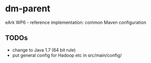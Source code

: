 dm-parent
=========

eArk WP6 - reference implementation: common Maven configuration

TODOs
-----
- change to Java 1.7 (64 bit rule)
- put general config for Hadoop etc in src/main/config/
